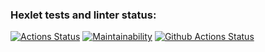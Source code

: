 ### Hexlet tests and linter status:
[![Actions Status](https://github.com/AntinDehoda/php-project-lvl1/workflows/hexlet-check/badge.svg)](https://github.com/AntinDehoda/php-project-lvl1/actions)
[![Maintainability](https://api.codeclimate.com/v1/badges/a99a88d28ad37a79dbf6/maintainability)](https://codeclimate.com/github/codeclimate/codeclimate/maintainability)
[![Github Actions Status](https://github.com/AntinDehoda/php-project-lvl1/workflows/Linter/badge.svg?branch=main)](https://github.com/AntinDehoda/php-project-lvl1/actions)
